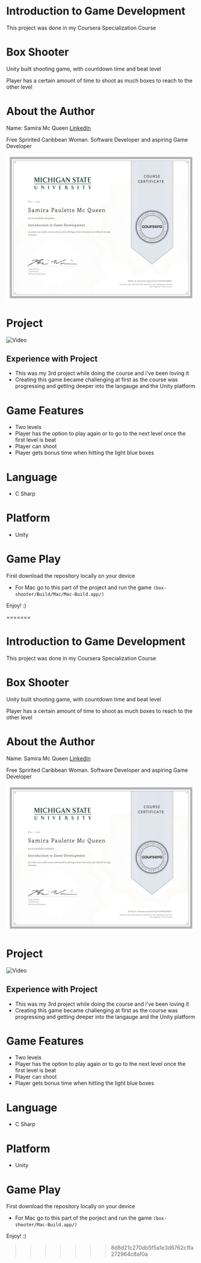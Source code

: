 # Introduction to Game Development
This project was done in my Coursera Specialization Course

# Box Shooter
Unity built shooting game, with countdown time and beat level

Player has a certain amount of time to shoot as much boxes to reach to the other level

# About the Author
Name: Samira Mc Queen
[LinkedIn](https://www.linkedin.com/in/samira-mc-queen-1882431a7/)

Free Spririted Caribbean Woman.
Software Developer and aspiring Game Developer

![Certification](./public/img/game-dev.png)
# Project 
![Video](./public/img/box-shooter.gif)

## Experience with Project
- This was my 3rd project while doing the course and i've been loving it
- Creating this game became challenging at first as the course was progressing and getting deeper into the langauge and the Unity platform

# Game Features
- Two levels
- Player has the option to play again or to go to the next level once the first level is beat
- Player can shoot
- Player gets bonus time when hitting the light blue boxes

# Language
- C Sharp

# Platform
- Unity

# Game Play
First download the repository locally on your device
- For Mac go to this part of the project and run the game 
``
(box-shooter/Build/Mac/Mac-Build.app/)
``

Enjoy! :) 


=======
# Introduction to Game Development
This project was done in my Coursera Specialization Course

# Box Shooter
Unity built shooting game, with countdown time and beat level

Player has a certain amount of time to shoot as much boxes to reach to the other level

# About the Author
Name: Samira Mc Queen
[LinkedIn](https://www.linkedin.com/in/samira-mc-queen-1882431a7/)

Free Spririted Caribbean Woman.
Software Developer and aspiring Game Developer

![Certification](./public/img/game-dev.png)
# Project 
![Video](./public/img/box-shooter.gif)

## Experience with Project
- This was my 3rd project while doing the course and i've been loving it
- Creating this game became challenging at first as the course was progressing and getting deeper into the langauge and the Unity platform

# Game Features
- Two levels
- Player has the option to play again or to go to the next level once the first level is beat
- Player can shoot
- Player gets bonus time when hitting the light blue boxes

# Language
- C Sharp

# Platform
- Unity

# Game Play
First download the repository locally on your device
- For Mac go to this part of the porject and run the game 
``
(box-shooter/Mac-Build.app/)
``

Enjoy! :) 


>>>>>>> 8d8d21c270db5f5a1e3d6762c1fa272964c8af0a
